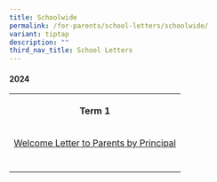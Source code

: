 ```yaml
---
title: Schoolwide
permalink: /for-parents/school-letters/schoolwide/
variant: tiptap
description: ""
third_nav_title: School Letters
---
```

<h4><strong>2024</strong></h4>
<table style="minWidth: 25px">
<colgroup>
<col>
</colgroup>
<tbody>
<tr>
<th rowspan="1" colspan="1">
<p>Term 1</p>
</th>
</tr>
<tr>
<td rowspan="1" colspan="1">
<p><a href="/files/2024 P1 First day of school/MPS_2024_T1_001_Welcome_Letter_to_Parents.pdf" rel="noopener noreferrer nofollow" target="_blank">Welcome Letter to Parents by Principal</a>
</p>
</td>
</tr>
<tr>
<td rowspan="1" colspan="1">
<p></p>
</td>
</tr>
</tbody>
</table>
<p></p>